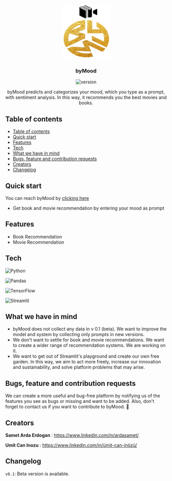 <p align="center">
  <a href="https://ardasamett-bymood-v1-app-s3zy0j.streamlit.app/">
    <img src="images/bym_logo.png" alt="Logo" width=150 height=170>
  </a>


  <h3 align="center">byMood</h3>

<center>

![version](https://img.shields.io/badge/Version-0.1%20(Beta)-green)

</center>

  <p align="center">
    byMood predicts and categorizes your mood, which you type as a prompt, with sentiment analysis. In this way, it recommends you the best movies and books.
    <br>
    
  </p>
</p>


## Table of contents

- [Table of contents](#table-of-contents)
- [Quick start](#quick-start)
- [Features](#features)
- [Tech](#tech)
- [What we have in mind](#what-we-have-in-mind)
- [Bugs, feature and contribution requests](#bugs-feature-and-contribution-requests)
- [Creators](#creators)
- [Changelog](#changelog)


## Quick start

You can reach byMood by <a href="https://ardasamett-bymood-v1-app-s3zy0j.streamlit.app/"> clicking here </a>

- Get book and movie recommendation by entering your mood as prompt
  

## Features

* Book Recommendation
* Movie Recommendation

## Tech

![Python](https://img.shields.io/badge/python-3670A0?style=for-the-badge&logo=python&logoColor=ffdd54)

![Pandas](https://img.shields.io/badge/pandas-%23150458.svg?style=for-the-badge&logo=pandas&logoColor=white)

![TensorFlow](https://img.shields.io/badge/TensorFlow-%23FF6F00.svg?style=for-the-badge&logo=TensorFlow&logoColor=white)

![Streamlit](https://img.shields.io/badge/streamlit-%23FF4B4B.svg?&style=for-the-badge&logo=streamlit&logoColor=white")


## What we have in mind

* byMood does not collect any data in v 0.1 (beta). We want to improve the model and system by collecting only prompts in new versions.
* We don't want to settle for book and movie recommendations. We want to create a wider range of recommendation systems. We are working on it.
* We want to get out of Streamlit's playground and create our own free garden. In this way, we aim to act more freely, increase our innovation and sustainability, and solve platform problems that may arise.

## Bugs, feature and contribution requests

We can create a more useful and bug-free platform by notifying us of the features you see as bugs or missing and want to be added. Also, don't forget to contact us if you want to contribute to byMood. :metal: 



## Creators

**Samet Arda Erdogan** : <https://www.linkedin.com/in/ardasamet/>

**Umit Can Inozu** : <https://www.linkedin.com/in/ümit-can-inözü/>




## Changelog

``v0.1``: Beta version is available.
